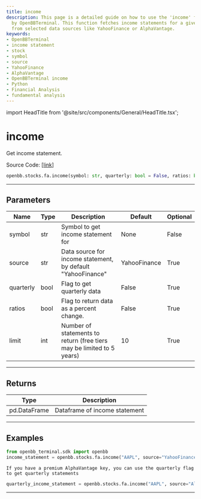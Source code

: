 ```yaml
---
title: income
description: This page is a detailed guide on how to use the 'income' function provided
  by OpenBBTerminal. This function fetches income statements for a given stock symbol
  from selected data sources like YahooFinance or AlphaVantage.
keywords:
- OpenBBTerminal
- income statement
- stock
- symbol
- source
- YahooFinance
- AlphaVantage
- OpenBBTerminal income
- Python
- Financial Analysis
- fundamental analysis
---
```


import HeadTitle from '@site/src/components/General/HeadTitle.tsx';

<HeadTitle title="income - Fa - Stocks - Reference | OpenBB SDK Docs" />

# income

Get income statement.

Source Code: [[link](https://github.com/OpenBB-finance/OpenBBTerminal/tree/main/openbb_terminal/stocks/fundamental_analysis/sdk_helpers.py#L14)]

```python
openbb.stocks.fa.income(symbol: str, quarterly: bool = False, ratios: bool = False, source: str = "YahooFinance", limit: int = 10)
```

---

## Parameters

| Name | Type | Description | Default | Optional |
| ---- | ---- | ----------- | ------- | -------- |
| symbol | str | Symbol to get income statement for | None | False |
| source | str | Data source for income statement, by default "YahooFinance" | YahooFinance | True |
| quarterly | bool | Flag to get quarterly data | False | True |
| ratios | bool | Flag to return data as a percent change. | False | True |
| limit | int | Number of statements to return (free tiers may be limited to 5 years) | 10 | True |


---

## Returns

| Type | Description |
| ---- | ----------- |
| pd.DataFrame | Dataframe of income statement |
---

## Examples

```python
from openbb_terminal.sdk import openbb
income_statement = openbb.stocks.fa.income("AAPL", source="YahooFinance)
```

```
If you have a premium AlphaVantage key, you can use the quarterly flag to get quarterly statements
```
```python
quarterly_income_statement = openbb.stocks.fa.income("AAPL", source="AlphaVantage", quarterly=True)
```

---
